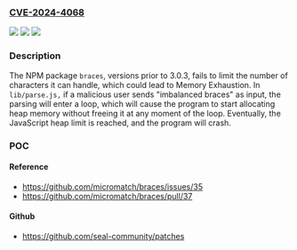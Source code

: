 ### [CVE-2024-4068](https://cve.mitre.org/cgi-bin/cvename.cgi?name=CVE-2024-4068)
![](https://img.shields.io/static/v1?label=Product&message=braces&color=blue)
![](https://img.shields.io/static/v1?label=Version&message=0%20&color=brightgreen)
![](https://img.shields.io/static/v1?label=Vulnerability&message=CWE-1050%3A%20Excessive%20Platform%20Resource%20Consumption%20within%20a%20Loop&color=brightgreen)

### Description

The NPM package `braces`, versions prior to 3.0.3, fails to limit the number of characters it can handle, which could lead to Memory Exhaustion. In `lib/parse.js,` if a malicious user sends "imbalanced braces" as input, the parsing will enter a loop, which will cause the program to start allocating heap memory without freeing it at any moment of the loop. Eventually, the JavaScript heap limit is reached, and the program will crash.

### POC

#### Reference
- https://github.com/micromatch/braces/issues/35
- https://github.com/micromatch/braces/pull/37

#### Github
- https://github.com/seal-community/patches

